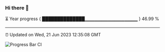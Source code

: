 ### Hi there 👋

⏳ Year progress { ██████████████▁▁▁▁▁▁▁▁▁▁▁▁▁▁▁▁ } 46.99 %

---

⏰ Updated on Wed, 21 Jun 2023 12:35:08 GMT

![Progress Bar CI](https://github.com/ZhaoGui/ZhaoGui/workflows/Progress%20Bar%20CI/badge.svg)
